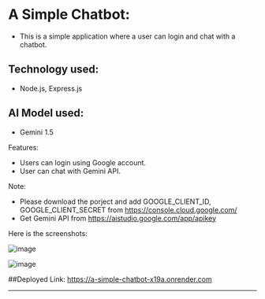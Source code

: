 # A Simple Chatbot:
- This is a simple application where a user can login and chat with a chatbot.

## Technology used: 
- Node.js, Express.js

## AI Model used:
- Gemini 1.5

Features: 
- Users can login using Google account.
- User can chat with Gemini API.


Note: 
- Please download the porject and add GOOGLE_CLIENT_ID, GOOGLE_CLIENT_SECRET from https://console.cloud.google.com/
- Get Gemini API from https://aistudio.google.com/app/apikey

Here is the screenshots:

![image](https://github.com/user-attachments/assets/71712cbb-a5ab-49cc-8935-925d683a0374)

![image](https://github.com/user-attachments/assets/4e77db80-a395-4f39-b46f-a692a681913c)


 ##Deployed Link: https://a-simple-chatbot-x19a.onrender.com

__________
